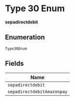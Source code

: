 
# Type 30 Enum

**sepadirectdebit**

## Enumeration

`Type30Enum`

## Fields

| Name |
|  --- |
| `sepadirectdebit` |
| `sepadirectdebitAmazonpay` |

